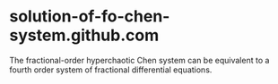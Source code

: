 # solution-of-fo-chen-system.github.com
The fractional-order hyperchaotic Chen system can be equivalent to a fourth order system of fractional differential equations.
